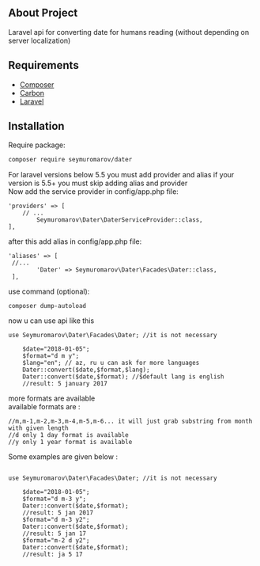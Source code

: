 ## About Project

Laravel api for converting date for humans reading  (without depending on server localization)

## Requirements

* [Composer](https://getcomposer.org/)
* [Carbon](https://carbon.nesbot.com/)
* [Laravel](https://laravel.com/)

## Installation

Require package:
``` bash
composer require seymuromarov/dater
```
For laravel versions below 5.5 you must add provider and alias if your version is 5.5+ you must skip adding alias and provider \
Now add the service provider in config/app.php file:
```  
'providers' => [
    // ...
        Seymuromarov\Dater\DaterServiceProvider::class,
],
```

after this add alias in config/app.php file:

``` 
'aliases' => [
 //...
        'Dater' => Seymuromarov\Dater\Facades\Dater::class,
 ],
```

use command (optional): 
``` 
composer dump-autoload
```
now u can use api like this 
```
use Seymuromarov\Dater\Facades\Dater; //it is not necessary
 
    $date="2018-01-05";
    $format="d m y"; 
    $lang="en"; // az, ru u can ask for more languages
    Dater::convert($date,$format,$lang); 
    Dater::convert($date,$format); //$default lang is english
    //result: 5 january 2017

```


more formats are available \
available formats are :
```
//m,m-1,m-2,m-3,m-4,m-5,m-6... it will just grab substring from month with given length
//d only 1 day format is available
//y only 1 year format is available

```
Some examples are given below :
```

use Seymuromarov\Dater\Facades\Dater; //it is not necessary

    $date="2018-01-05";
    $format="d m-3 y"; 
    Dater::convert($date,$format);
    //result: 5 jan 2017
    $format="d m-3 y2"; 
    Dater::convert($date,$format);
    //result: 5 jan 17
    $format="m-2 d y2"; 
    Dater::convert($date,$format);
    //result: ja 5 17

```


